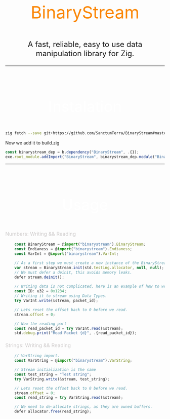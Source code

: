 <p align="center" style="font-size: 54px; color: #fb8600ff;"> BinaryStream </p>

<p align="center" style="font-size: 24px;" > A fast, reliable, easy to use data manipulation library for Zig. <p>

----
<p align="center" style="color: #ffffffff; font-size: 48px; padding-top: 10%;"> Instalation  </p> 

```sh
zig fetch --save git+https://github.com/SanctumTerra/BinaryStream#master
```

<p> Now we add it to build.zig </p>

```ts
const binarystream_dep = b.dependency("BinaryStream", .{});
exe.root_module.addImport("BinaryStream", binarystream_dep.module("BinaryStream"));
```

----

<p align="center" style="color: #ffffffff; font-size: 48px; padding-top: 10%;"> Usage  </p> 

<p align="left" style="color: #cdcacaff; font-size: 16px; padding-top: 1%;">Numbers: Writing && Reading  </p> 

```ts
    const BinaryStream = @import("binarystream").BinaryStream;
    const Endianess = @import("binarystream").Endianess;
    const VarInt = @import("binarystream").VarInt;

    // As a first step we must create a new instance of the BinaryStream
    var stream = BinaryStream.init(std.testing.allocator, null, null);
    // We must defer a deinit, this avoids memory leaks.
    defer stream.deinit();
    
    // Writing data is not complicated, here is an example of how to write a Packet ID.
    const ID: u32 = 0x1234;
    // Writing it to stream using Data Types. 
    try VarInt.write(&stream, packet_id);

    // Lets reset the offset back to 0 before we read.
    stream.offset = 0;

    // Now the reading part
    const read_packet_id = try VarInt.read(&stream);
    std.debug.print("Read Packet {d}", .{read_packet_id});
```

<p align="left" style="color: #cdcacaff; font-size: 16px; padding-top: 1%;">Strings: Writing && Reading  </p>

```ts
    // VarString import.
    const VarString = @import("binarystream").VarString;

    // Stream initialization is the same
    const test_string = "Test string";
    try VarString.write(&stream, test_string);

    // Lets reset the offset back to 0 before we read.
    stream.offset = 0;
    const read_string = try VarString.read(&stream);

    // We need to de-allocate strings, as they are owned buffers.
    defer allocator.free(read_string);

```